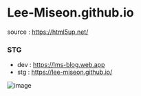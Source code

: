 # Lee-Miseon.github.io
source : https://html5up.net/

### STG
- dev : https://lms-blog.web.app
- stg : https://lee-miseon.github.io/

![image](https://github.com/Lee-Miseon/Lee-Miseon.github.io/assets/128139621/0d7e7603-ee97-4532-8eca-620c7eb1abbc)
